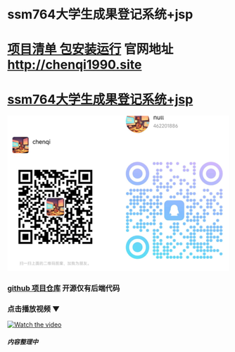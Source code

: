 # ssm764大学生成果登记系统+jsp


# [项目清单 包安装运行](http://chenqi1990.site) 官网地址 http://chenqi1990.site

# [ssm764大学生成果登记系统+jsp](https://github.com/GraduationProject-springboot/)

![picture](https://raw.githubusercontent.com/GraduationProject-springboot/.github/main/img/wx.png)

### [github 项目仓库](https://github.com/GraduationProject-springboot/allSpringbootProjects) 开源仅有后端代码

### 点击播放视频 ▼
[![Watch the video](https://i.sstatic.net/Vp2cE.png)](https://www.bilibili.com/video/BV1Tm8QeZE4a?p=159)

#####   内容整理中  











